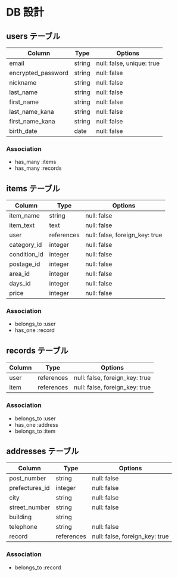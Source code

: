 # DB 設計

## users テーブル

| Column             | Type   | Options                   |
| ------------------ | ------ | ------------------------- |
| email              | string | null: false, unique: true |
| encrypted_password | string | null: false               |
| nickname           | string | null: false               |
| last_name          | string | null: false               |
| first_name         | string | null: false               |
| last_name_kana     | string | null: false               |
| first_name_kana    | string | null: false               |
| birth_date         | date   | null: false               |




### Association
- has_many :items
- has_many :records


## items テーブル

| Column       | Type        | Options                        |
| ------------ | ----------- | ------------------------------ |
| item_name    | string      | null: false                    |
| item_text    | text        | null: false                    |
| user         | references  | null: false, foreign_key: true |
| category_id  | integer     | null: false                    |
| condition_id | integer     | null: false                    |
| postage_id   | integer     | null: false                    |
| area_id      | integer     | null: false                    |
| days_id      | integer     | null: false                    |
| price        | integer     | null: false                    |



### Association
- belongs_to :user
- has_one :record


## records テーブル

| Column | Type       | Options                        |
| ------ | ---------- | ------------------------------ |
| user   | references | null: false, foreign_key: true |
| item   | references | null: false, foreign_key: true |

### Association
- belongs_to :user
- has_one :address
- belongs_to :item

## addresses テーブル

| Column           | Type       | Options                        |
| ---------------- | ---------- | ------------------------------ |
| post_number      | string     | null: false                    |
| prefectures_id   | integer    | null: false                    |
| city             | string     | null: false                    |
| street_number    | string     | null: false                    |
| building         | string     |                                |
| telephone        | string     | null: false                    |
| record           | references | null: false, foreign_key: true |

### Association
- belongs_to :record